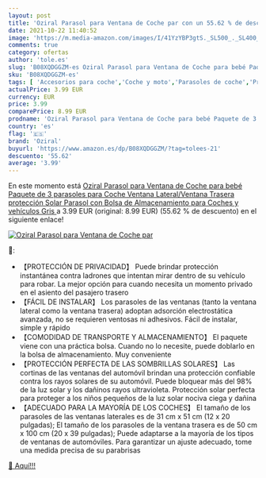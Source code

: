 ```yaml
---
layout: post
title: 'Oziral Parasol para Ventana de Coche par con un 55.62 % de descuento'
date: 2021-10-22 11:40:52
image: 'https://m.media-amazon.com/images/I/41YzYBP3gtS._SL500_._SL400_.jpg'
comments: true
category: ofertas
author: 'tole.es'
slug: 'B08XQDGGZM-es Oziral Parasol para Ventana de Coche para bebé Paquete de...'
sku: 'B08XQDGGZM-es'
tags: [ 'Accesorios para coche','Coche y moto','Parasoles de coche','Protector solar lateral para coche','bebé','oziral', ]
actualPrice: 3.99 EUR
currency: EUR
price: 3.99
comparePrice: 8.99 EUR
prodname: 'Oziral Parasol para Ventana de Coche para bebé Paquete de 3 parasoles para Coche  Ventana Lateral/Ventana Trasera  protección Solar  Parasol con Bolsa de Almacenamiento para Coches y vehículos  Gris '
country: 'es'
flag: '🇪🇸'
brand: 'Oziral'
buyurl: 'https://www.amazon.es/dp/B08XQDGGZM/?tag=tolees-21'
descuento: '55.62'
average: '3.99'
---
```


En este momento está [Oziral Parasol para Ventana de Coche para bebé Paquete de 3 parasoles para Coche  Ventana Lateral/Ventana Trasera  protección Solar  Parasol con Bolsa de Almacenamiento para Coches y vehículos  Gris ](https://www.amazon.es/dp/B08XQDGGZM/?tag=tolees-21) a 3.99 EUR (original: 8.99 EUR) (55.62 %  de descuento) en el siguiente enlace!

[![Oziral Parasol para Ventana de Coche par](https://m.media-amazon.com/images/I/41YzYBP3gtS._SL500_._SL400_.jpg)](https://www.amazon.es/dp/B08XQDGGZM/?tag=tolees-21)

🔎:

- 【PROTECCIÓN DE PRIVACIDAD】 Puede brindar protección instantánea contra ladrones que intentan mirar dentro de su vehículo para robar. La mejor opción para cuando necesita un momento privado en el asiento del pasajero trasero
- 【FÁCIL DE INSTALAR】 Los parasoles de las ventanas (tanto la ventana lateral como la ventana trasera) adoptan adsorción electrostática avanzada, no se requieren ventosas ni adhesivos. Fácil de instalar, simple y rápido
- 【COMODIDAD DE TRANSPORTE Y ALMACENAMIENTO】 El paquete viene con una práctica bolsa. Cuando no lo necesite, puede doblarlo en la bolsa de almacenamiento. Muy conveniente
- 【PROTECCIÓN PERFECTA DE LAS SOMBRILLAS SOLARES】 Las cortinas de las ventanas del automóvil brindan una protección confiable contra los rayos solares de su automóvil. Puede bloquear más del 98% de la luz solar y los dañinos rayos ultravioleta. Protección solar perfecta para proteger a los niños pequeños de la luz solar nociva ciega y dañina
- 【ADECUADO PARA LA MAYORÍA DE LOS COCHES】 El tamaño de los parasoles de las ventanas laterales es de 31 cm x 51 cm (12 x 20 pulgadas); El tamaño de los parasoles de la ventana trasera es de 50 cm x 100 cm (20 x 39 pulgadas); Puede adaptarse a la mayoría de los tipos de ventanas de automóviles. Para garantizar un ajuste adecuado, tome una medida precisa de su parabrisas

[🛒 Aquí!!!](https://www.amazon.es/dp/B08XQDGGZM/?tag=tolees-21)
